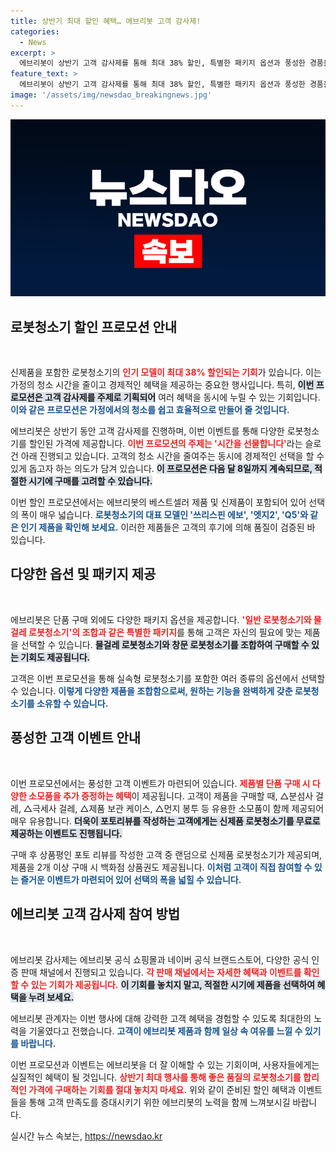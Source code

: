 ```yaml
---
title: 상반기 최대 할인 혜택… 에브리봇 고객 감사제!
categories:
  - News
excerpt: >
  에브리봇이 상반기 고객 감사제를 통해 최대 38% 할인, 특별한 패키지 옵션과 풍성한 경품을 선보입니다! 신제품과 베스트셀러 로봇청소기를 역대 최저가로 구매할 절호의 기회, 놓치지 마세요!
feature_text: >
  에브리봇이 상반기 고객 감사제를 통해 최대 38% 할인, 특별한 패키지 옵션과 풍성한 경품을 선보입니다! 신제품과 베스트셀러 로봇청소기를 역대 최저가로 구매할 절호의 기회, 놓치지 마세요!
image: '/assets/img/newsdao_breakingnews.jpg'
---
```


<p><img src="/assets/img/newsdao_breakingnews.jpg" alt="pcversion 속보" /></p>

<h2 data-ke-size="size26">로봇청소기 할인 프로모션 안내</h2>

<p data-ke-size="size16">&nbsp;</p>

<p>신제품을 포함한 로봇청소기의 <b><span style="color: #ee2323;">인기 모델이 최대 38% 할인되는 기회</span></b>가 있습니다. 이는 가정의 청소 시간을 줄이고 경제적인 혜택을 제공하는 중요한 행사입니다. 특히, <b><span style="background-color: #21538527;">이번 프로모션은 고객 감사제를 주제로 기획되어</span></b> 여러 혜택을 동시에 누릴 수 있는 기회입니다. <b><span style="color: #1a5490;">이와 같은 프로모션은 가정에서의 청소를 쉽고 효율적으로 만들어 줄 것입니다.</span></b></p>

<p>에브리봇은 상반기 동안 고객 감사제를 진행하며, 이번 이벤트를 통해 다양한 로봇청소기를 할인된 가격에 제공합니다. <b><span style="color: #ee2323;">이번 프로모션의 주제는 '시간을 선물합니다'</span></b>라는 슬로건 아래 진행되고 있습니다. 고객의 청소 시간을 줄여주는 동시에 경제적인 선택을 할 수 있게 돕고자 하는 의도가 담겨 있습니다. <b><span style="background-color: #21538527;">이 프로모션은 다음 달 8일까지 계속되므로, 적절한 시기에 구매를 고려할 수 있습니다.</span></b> </p>

<p>이번 할인 프로모션에서는 에브리봇의 베스트셀러 제품 및 신제품이 포함되어 있어 선택의 폭이 매우 넓습니다. <b><span style="color: #1a5490;">로봇청소기의 대표 모델인 '쓰리스핀 에보', '엣지2', 'Q5'와 같은 인기 제품을 확인해 보세요.</span></b> 이러한 제품들은 고객의 후기에 의해 품질이 검증된 바 있습니다.</p>

<h2 data-ke-size="size26">다양한 옵션 및 패키지 제공</h2>

<p data-ke-size="size16">&nbsp;</p>

<p>에브리봇은 단품 구매 외에도 다양한 패키지 옵션을 제공합니다. <b><span style="color: #ee2323;">'일반 로봇청소기와 물걸레 로봇청소기'의 조합과 같은 특별한 패키지</span></b>를 통해 고객은 자신의 필요에 맞는 제품을 선택할 수 있습니다. <b><span style="background-color: #21538527;">물걸레 로봇청소기와 창문 로봇청소기를 조합하여 구매할 수 있는 기회도 제공됩니다.</span></b> </p>

<p>고객은 이번 프로모션을 통해 실속형 로봇청소기를 포함한 여러 종류의 옵션에서 선택할 수 있습니다. <b><span style="color: #1a5490;">이렇게 다양한 제품을 조합함으로써, 원하는 기능을 완벽하게 갖춘 로봇청소기를 소유할 수 있습니다.</span></b> </p>

<h2 data-ke-size="size26">풍성한 고객 이벤트 안내</h2>

<p data-ke-size="size16">&nbsp;</p>

<p>이번 프로모션에서는 풍성한 고객 이벤트가 마련되어 있습니다. <b><span style="color: #ee2323;">제품별 단품 구매 시 다양한 소모품을 추가 증정하는 혜택</span></b>이 제공됩니다. 고객이 제품을 구매할 때, △분섬사 걸레, △극세사 걸레, △제품 보관 케이스, △먼지 봉투 등 유용한 소모품이 함께 제공되어 매우 유용합니다. <b><span style="background-color: #21538527;">더욱이 포토리뷰를 작성하는 고객에게는 신제품 로봇청소기를 무료로 제공하는 이벤트도 진행됩니다.</span></b> </p>

<p>구매 후 상품평인 포토 리뷰를 작성한 고객 중 랜덤으로 신제품 로봇청소기가 제공되며, 제품을 2개 이상 구매 시 백화점 상품권도 제공됩니다. <b><span style="color: #1a5490;">이처럼 고객이 직접 참여할 수 있는 즐거운 이벤트가 마련되어 있어 선택의 폭을 넓힐 수 있습니다.</span></b> </p>

<h2 data-ke-size="size26">에브리봇 고객 감사제 참여 방법</h2>

<p data-ke-size="size16">&nbsp;</p>

<p>에브리봇 감사제는 에브리봇 공식 쇼핑몰과 네이버 공식 브랜드스토어, 다양한 공식 인증 판매 채널에서 진행되고 있습니다. <b><span style="color: #ee2323;">각 판매 채널에서는 자세한 혜택과 이벤트를 확인할 수 있는 기회가 제공됩니다.</span></b> <b><span style="background-color: #21538527;">이 기회를 놓치지 말고, 적절한 시기에 제품을 선택하여 혜택을 누려 보세요.</span></b> </p>

<p>에브리봇 관계자는 이번 행사에 대해 강력한 고객 혜택을 경험할 수 있도록 최대한의 노력을 기울였다고 전했습니다. <b><span style="color: #1a5490;">고객이 에브리봇 제품과 함께 일상 속 여유를 느낄 수 있기를 바랍니다.</span></b></p>

<p>이번 프로모션과 이벤트는 에브리봇을 더 잘 이해할 수 있는 기회이며, 사용자들에게는 실질적인 혜택이 될 것입니다. <b><span style="color: #ee2323;">상반기 최대 행사를 통해 좋은 품질의 로봇청소기를 합리적인 가격에 구매하는 기회를 절대 놓치지 마세요.</span></b> 위와 같이 준비된 할인 혜택과 이벤트들을 통해 고객 만족도를 증대시키기 위한 에브리봇의 노력을 함께 느껴보시길 바랍니다.</p>
실시간 뉴스 속보는, <a href="https://newsdao.kr" rel="dofollow">https://newsdao.kr</a>


